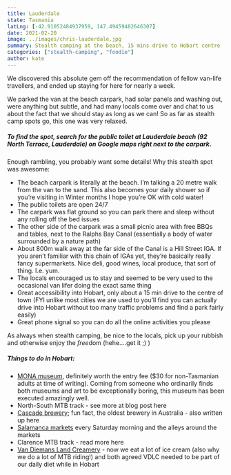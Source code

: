 ```yaml
---
title: Lauderdale
state: Tasmania
latLng: [-42.91052484937959, 147.49459482646307]
date: 2021-02-20
image: ../images/chris-lauderdale.jpg
summary: Stealth camping at the beach, 15 mins drive to Hobart centre
categories: ["stealth-camping", "foodie"]
author: kate
---
```


We discovered this absolute gem off the recommendation of fellow van-life travellers, and ended up staying for here for nearly a week.

We parked the van at the beach carpark, had solar panels and washing out, were anything but subtle, and had many locals come over and chat to us about the fact that we should stay as long as we can! So as far as stealth camp spots go, this one was very relaxed.

##### To find the spot, search for the public toilet at Lauderdale beach (92 North Terrace, Lauderdale) on Google maps right next to the carpark.


Enough rambling, you probably want some details! Why this stealth spot was awesome:
- The beach carpark is literally at the beach. I’m talking a 20 metre walk from the van to the sand. This also becomes your daily shower so if you’re visiting in Winter months I hope you’re OK with cold water! 
- The public toilets are open 24/7
- The carpark was flat ground so you can park there and sleep without any rolling off the bed issues
- The other side of the carpark was a small picnic area with free BBQs and tables, next to the Ralphs Bay Canal (essentially a body of water surrounded by a nature path)
- About 800m walk away at the far side of the Canal is a Hill Street IGA. If you aren’t familiar with this chain of IGAs yet, they’re basically really fancy supermarkets. Nice deli, good wines, local produce, that sort of thing. I.e. yum.
- The locals encouraged us to stay and seemed to be very used to the occasional van lifer doing the exact same thing
- Great accessibility into Hobart, only about a 15 min drive to the centre of town (FYI unlike most cities we are used to you’ll find you can actually drive into Hobart without too many traffic problems and find a park fairly easily)
- Great phone signal so you can do all the online activities you please

As always when stealth camping, be nice to the locals, pick up your rubbish and otherwise enjoy the *free*dom (hehe….get it ;) )

##### Things to do in Hobart:
- [MONA museum](https://mona.net.au), definitely worth the entry fee ($30 for non-Tasmanian adults at time of writing). Coming from someone who ordinarily finds both museums and art to be exceptionally boring, this museum has been executed amazingly well.  
- North-South MTB track - see more at blog post here
- [Cascade brewery](https://www.cascadebreweryco.com.au); fun fact, the oldest brewery in Australia - also written up here 
- [Salamanca markets](https://www.salamancamarket.com.au) every Saturday morning and the alleys around the markets
- Clarence MTB track - read more here
- [Van Diemans Land Creamery](https://vdlcreamery.com.au) - now we eat a lot of ice cream (also why we do a lot of MTB riding!) and both agreed VDLC needed to be part of our daily diet while in Hobart  